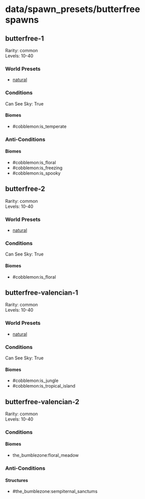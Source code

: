 # data/spawn_presets/butterfree spawns  
  
## butterfree-1  
Rarity: common  
Levels: 10-40  
  
### World Presets  
* [natural](data/spawn_data/natural.md)  
  
### Conditions  
Can See Sky: True  
  
#### Biomes  
  * #cobblemon:is_temperate
  
  
### Anti-Conditions  
  
#### Biomes  
  * #cobblemon:is_floral
  * #cobblemon:is_freezing
  * #cobblemon:is_spooky
  
  
## butterfree-2  
Rarity: common  
Levels: 10-40  
  
### World Presets  
* [natural](data/spawn_data/natural.md)  
  
### Conditions  
Can See Sky: True  
  
#### Biomes  
  * #cobblemon:is_floral
  
  
## butterfree-valencian-1  
Rarity: common  
Levels: 10-40  
  
### World Presets  
* [natural](data/spawn_data/natural.md)  
  
### Conditions  
Can See Sky: True  
  
#### Biomes  
  * #cobblemon:is_jungle
  * #cobblemon:is_tropical_island
  
  
## butterfree-valencian-2  
Rarity: common  
Levels: 10-40  
  
### Conditions  
  
#### Biomes  
  * the_bumblezone:floral_meadow
  
  
### Anti-Conditions  
  
#### Structures  
  * #the_bumblezone:sempiternal_sanctums
  
